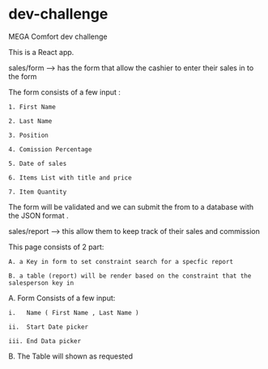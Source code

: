 # dev-challenge
MEGA Comfort dev challenge

This is a React app. 

sales/form --> has the form that allow the cashier to enter their sales in to the form  

The form consists of a few input : 

    1. First Name  

    2. Last Name  

    3. Position   

    4. Comission Percentage 

    5. Date of sales   

    6. Items List with title and price   

    7. Item Quantity   

The form will be validated and we can submit the from to a database with the JSON format .  


sales/report --> this allow them to keep track of their sales and commission  

This page consists of 2 part:    

    A. a Key in form to set constraint search for a specfic report   

    B. a table (report) will be render based on the constraint that the salesperson key in   

A. Form Consists of a few input:  

    i.   Name ( First Name , Last Name ) 

    ii.  Start Date picker   

    iii. End Data picker  

B. The Table will shown as requested   




